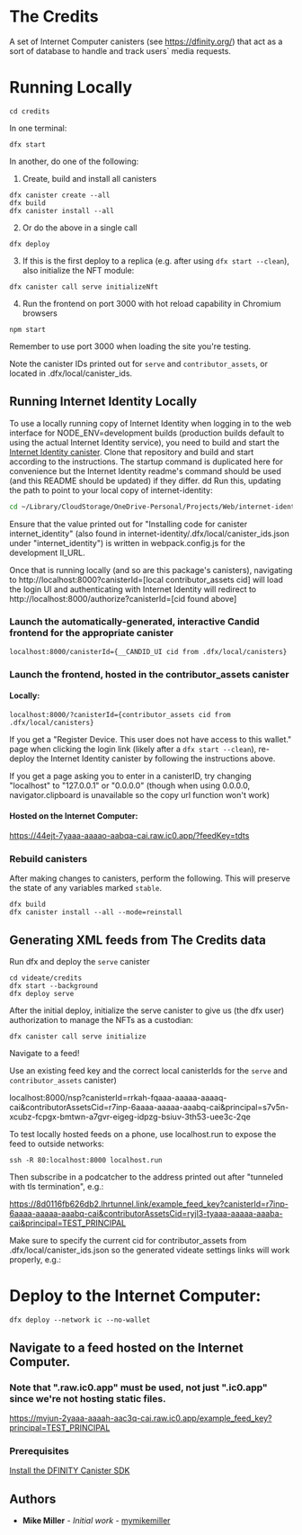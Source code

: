 # The Credits

A set of Internet Computer canisters (see https://dfinity.org/) that act as a
sort of database to handle and track users` media requests.

# Running Locally

```
cd credits
```
In one terminal:
```
dfx start
```
In another, do one of the following:

1. Create, build and install all canisters
```
dfx canister create --all
dfx build
dfx canister install --all
```
2. Or do the above in a single call
```
dfx deploy
```
3. If this is the first deploy to a replica (e.g. after using `dfx start --clean`), also initialize the NFT module:
```
dfx canister call serve initializeNft
```
4. Run the frontend on port 3000 with hot reload capability in Chromium browsers
```
npm start
```

Remember to use port 3000 when loading the site you're testing.

Note the canister IDs printed out for `serve` and `contributor_assets`, or located in .dfx/local/canister_ids.

## Running Internet Identity Locally

To use a locally running copy of Internet Identity when logging in to the web
interface for NODE_ENV=development builds (production builds default to using
the actual Internet Identity service), you need to build and start the
[Internet Identity canister](https://github.com/dfinity/internet-identity).
Clone that repository and build and start according to the instructions. The
startup command is duplicated here for convenience but the Internet Identity
readme's command should be used (and this README should be updated) if they differ.
dd
Run this, updating the path to point to your local copy of internet-identity:

```bash
cd ~/Library/CloudStorage/OneDrive-Personal/Projects/Web/internet-identity/; rm -rf .dfx; II_FETCH_ROOT_KEY=1 dfx deploy --no-wallet --argument '(null)'
```

Ensure that the value printed out for "Installing code for canister
internet_identity" (also found in
internet-identity/.dfx/local/canister_ids.json under "internet_identity") is
written in webpack.config.js for the development II_URL.

Once that is running locally (and so are this package's canisters), navigating
to http://localhost:8000?canisterId=[local contributor_assets cid] will load
the login UI and authenticating with Internet Identity will redirect to
http://localhost:8000/authorize?canisterId=[cid found above]

### Launch the automatically-generated, interactive Candid frontend for the appropriate canister

`localhost:8000/canisterId={__CANDID_UI cid from .dfx/local/canisters}`

### Launch the frontend, hosted in the contributor_assets canister

#### Locally:

`localhost:8000/?canisterId={contributor_assets cid from .dfx/local/canisters}`

If you get a "Register Device. This user does not have access to this wallet."
page when clicking the login link (likely after a `dfx start --clean`),
re-deploy the Internet Identity canister by following the instructions above.

If you get a page asking you to enter in a canisterID, try changing "localhost"
to "127.0.0.1" or "0.0.0.0" (though when using 0.0.0.0, navigator.clipboard is
unavailable so the copy url function won't work)

#### Hosted on the Internet Computer:

https://44ejt-7yaaa-aaaao-aabqa-cai.raw.ic0.app/?feedKey=tdts

### Rebuild canisters

After making changes to canisters, perform the following. This will preserve the state of any variables marked `stable`.

```
dfx build
dfx canister install --all --mode=reinstall
```

## Generating XML feeds from The Credits data

Run dfx and deploy the `serve` canister

```
cd videate/credits
dfx start --background
dfx deploy serve
```

After the initial deploy, initialize the serve canister to give us (the dfx
user) authorization to manage the NFTs as a custodian:

```
dfx canister call serve initialize
```

Navigate to a feed!

Use an existing feed key and the correct local canisterIds for the `serve` and
`contributor_assets` canister)

localhost:8000/nsp?canisterId=rrkah-fqaaa-aaaaa-aaaaq-cai&contributorAssetsCid=r7inp-6aaaa-aaaaa-aaabq-cai&principal=s7v5n-xcubz-fcpgx-bmtwn-a7gvr-eigeg-idpzg-bsiuv-3th53-uee3c-2qe

To test locally hosted feeds on a phone, use localhost.run to expose the feed
to outside networks:

```
ssh -R 80:localhost:8000 localhost.run
```

Then subscribe in a podcatcher to the address printed out after "tunneled with
tls termination", e.g.:

https://8d0116fb626db2.lhrtunnel.link/example_feed_key?canisterId=r7inp-6aaaa-aaaaa-aaabq-cai&contributorAssetsCid=ryjl3-tyaaa-aaaaa-aaaba-cai&principal=TEST_PRINCIPAL

Make sure to specify the current cid for contributor_assets from
.dfx/local/canister_ids.json so the generated videate settings links will work
properly, e.g.:

# Deploy to the Internet Computer:
```
dfx deploy --network ic --no-wallet
```
## Navigate to a feed hosted on the Internet Computer. 
### Note that ".raw.ic0.app" must be used, not just ".ic0.app" since we're not hosting static files.

https://mvjun-2yaaa-aaaah-aac3q-cai.raw.ic0.app/example_feed_key?principal=TEST_PRINCIPAL

### Prerequisites

[Install the DFINITY Canister SDK](https://sdk.dfinity.org/docs/quickstart/quickstart.html#download-and-install)

## Authors

* **Mike Miller** - *Initial work* - [mymikemiller](https://github.com/mymikemiller)
